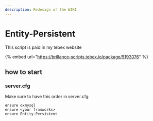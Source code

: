 ```yaml
---
description: Redesign of the WIKI
---
```


# Entity-Persistent

This script is paid in my tebex website

{% embed url="https://brillance-scripts.tebex.io/package/5193076" %}

## how to start

### server.cfg

Make sure to have this order in server.cfg

```
ensure oxmysql
ensure <your framworks>
ensure Entity-Persistent
```


